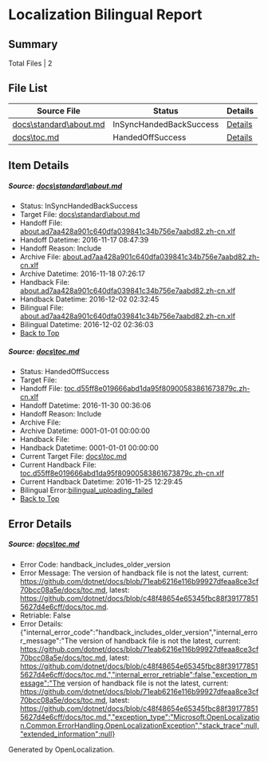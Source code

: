 # <a name='report-top'></a> Localization Bilingual Report

## Summary
 Total Files | 2

## File List
 Source File | Status | Details 
 ----------- | ------ | ------- 
 [docs\standard\about.md](https://github.com/dotnet/docs/blob/25ffe74610e938c23294654b35f095fb824d3068/docs/standard/about.md) | InSyncHandedBackSuccess | [Details](#f658a9f506c436d86282407d2cf40867f6717e4f3253)
 [docs\toc.md](https://github.com/dotnet/docs/blob/c48f48654e65345fbc88f391778515627d4e6cff/docs/toc.md) | HandedOffSuccess | [Details](#0f5207ec6474021a15b2f7aa784a1c73e8645eb43382)

## Item Details
##### <a name='f658a9f506c436d86282407d2cf40867f6717e4f3253'></a> Source: [docs\standard\about.md](https://github.com/dotnet/docs/blob/25ffe74610e938c23294654b35f095fb824d3068/docs/standard/about.md)
* Status: InSyncHandedBackSuccess
* Target File: [docs\standard\about.md](https://github.com/dotnet/docs.zh-cn/blob/e1eb270a07f4c7e4df1e61b9c07878216afa5784/docs/standard/about.md)
* Handoff File: [about.ad7aa428a901c640dfa039841c34b756e7aabd82.zh-cn.xlf](https://github.com/dotnet/docs.handoff/blob/f859bae7bfb27ee5b1e9daa60f2162c1433426cd/ol-handoff/dotnet/docs.zh-cn/master/ht-p2/about.ad7aa428a901c640dfa039841c34b756e7aabd82.zh-cn.xlf)
* Handoff Datetime: 2016-11-17 08:47:39
* Handoff Reason: Include
* Archive File: [about.ad7aa428a901c640dfa039841c34b756e7aabd82.zh-cn.xlf](https://github.com/dotnet/docs.handoff/blob/f1ea77ecbeefbbbcd72c92c478f28f347f6611fb/ol-archive/dotnet/docs.zh-cn/master/ht-p2/about.ad7aa428a901c640dfa039841c34b756e7aabd82.zh-cn.xlf)
* Archive Datetime: 2016-11-18 07:26:17
* Handback File: [about.ad7aa428a901c640dfa039841c34b756e7aabd82.zh-cn.xlf](https://github.com/dotnet/docs.handback/blob/9b618e3a439e24e28101f4010d2343ef59f5f9a0/ol-handback/dotnet/docs.zh-cn/master/ht-p2/about.ad7aa428a901c640dfa039841c34b756e7aabd82.zh-cn.xlf)
* Handback Datetime: 2016-12-02 02:32:45
* Bilingual File: [about.ad7aa428a901c640dfa039841c34b756e7aabd82.zh-cn.xlf](https://github.com/dotnet/docs.handback/blob/9b618e3a439e24e28101f4010d2343ef59f5f9a0/ol-handback/dotnet/docs.zh-cn/master/ht-p2/about.ad7aa428a901c640dfa039841c34b756e7aabd82.zh-cn.xlf)
* Bilingual Datetime: 2016-12-02 02:36:03
* [Back to Top](#report-top)

##### <a name='0f5207ec6474021a15b2f7aa784a1c73e8645eb43382'></a> Source: [docs\toc.md](https://github.com/dotnet/docs/blob/c48f48654e65345fbc88f391778515627d4e6cff/docs/toc.md)
* Status: HandedOffSuccess
* Target File: 
* Handoff File: [toc.d55ff8e019666abd1da95f80900583861673879c.zh-cn.xlf](https://github.com/dotnet/docs.handoff/blob/717d9d9b139ad46508fefba31da7b6a7135851bb/ol-handoff/dotnet/docs.zh-cn/master/ht-p1/toc.d55ff8e019666abd1da95f80900583861673879c.zh-cn.xlf)
* Handoff Datetime: 2016-11-30 00:36:06
* Handoff Reason: Include
* Archive File: 
* Archive Datetime: 0001-01-01 00:00:00
* Handback File: 
* Handback Datetime: 0001-01-01 00:00:00
* Current Target File: [docs\toc.md](https://github.com/dotnet/docs.zh-cn/blob/024594298334d3b64cb2b9db9b4dfd623edb9c10/docs/toc.md)
* Current Handback File: [toc.d55ff8e019666abd1da95f80900583861673879c.zh-cn.xlf](https://github.com/dotnet/docs.handback/blob/d996198f3f5c4df306145cdb763715f08e14e7c6/ol-handback/dotnet/docs.zh-cn/master/ht-p1/toc.d55ff8e019666abd1da95f80900583861673879c.zh-cn.xlf)
* Current Handback Datetime: 2016-11-25 12:29:45
* Bilingual Error:[bilingual_uploading_failed](#0f5207ec6474021a15b2f7aa784a1c73e8645eb43382bilingual_uploading_failed)
* [Back to Top](#report-top)


## Error Details
##### <a name='0f5207ec6474021a15b2f7aa784a1c73e8645eb43382handback_includes_older_version'></a> Source: [docs\toc.md](#0f5207ec6474021a15b2f7aa784a1c73e8645eb43382)
* Error Code: handback_includes_older_version
* Error Message: The version of handback file is not the latest, current: https://github.com/dotnet/docs/blob/71eab6216e116b99927dfeaa8ce3cf70bcc08a5e/docs/toc.md, latest: https://github.com/dotnet/docs/blob/c48f48654e65345fbc88f391778515627d4e6cff/docs/toc.md.
* Retriable: False
* Error Details: {"internal_error_code":"handback_includes_older_version","internal_error_message":"The version of handback file is not the latest, current: https://github.com/dotnet/docs/blob/71eab6216e116b99927dfeaa8ce3cf70bcc08a5e/docs/toc.md, latest: https://github.com/dotnet/docs/blob/c48f48654e65345fbc88f391778515627d4e6cff/docs/toc.md.","internal_error_retriable":false,"exception_message":"The version of handback file is not the latest, current: https://github.com/dotnet/docs/blob/71eab6216e116b99927dfeaa8ce3cf70bcc08a5e/docs/toc.md, latest: https://github.com/dotnet/docs/blob/c48f48654e65345fbc88f391778515627d4e6cff/docs/toc.md.","exception_type":"Microsoft.OpenLocalization.Common.ErrorHandling.OpenLocalizationException","stack_trace":null,"extended_information":null}


Generated by OpenLocalization.
